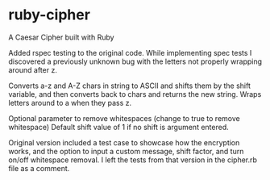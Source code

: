 # ruby-cipher
A Caesar Cipher built with Ruby

Added rspec testing to the original code. While implementing spec tests I discovered
a previously unknown bug with the letters not properly wrapping around after z.

Converts a-z and A-Z chars in string to ASCII and shifts them by the
shift variable, and then converts back to chars and returns the new string.
Wraps letters around to a when they pass z.

Optional parameter to remove whitespaces (change to true to remove whitespace)
Default shift value of 1 if no shift is argument entered.

Original version included a test case to showcase how the encryption works, and the option
to input a custom message, shift factor, and turn on/off whitespace removal. I left the tests
from that version in the cipher.rb file as a comment.